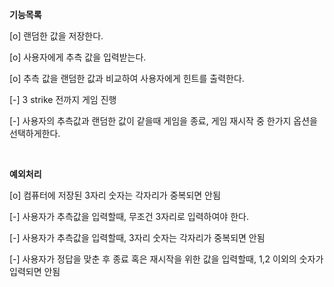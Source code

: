 **기능목록**

[o] 랜덤한 값을 저장한다.

[o] 사용자에게 추측 값을 입력받는다.

[o] 추측 값을 랜덤한 값과 비교하여 사용자에게 힌트를 출력한다.

[-] 3 strike 전까지 게임 진행

[-] 사용자의 추측값과 랜덤한 값이 같을때 게임을 종료, 게임 재시작 중 한가지 옵션을 선택하게한다.

<br>

**예외처리**

[o] 컴퓨터에 저장된 3자리 숫자는 각자리가 중복되면 안됨

[-] 사용자가 추측값을 입력할때, 무조건 3자리로 입력하여야 한다.

[-] 사용자가 추측값을 입력할때, 3자리 숫자는 각자리가 중복되면 안됨

[-] 사용자가 정답을 맞춘 후 종료 혹은 재시작을 위한 값을 입력할때, 1,2 이외의 숫자가 입력되면 안됨
